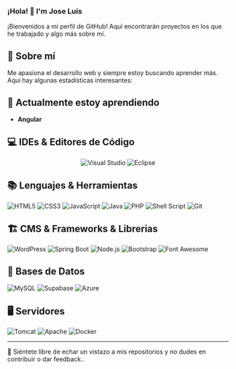 
<!--
**jolujuan/jolujuan** is a ✨ _special_ ✨ repository because its `README.md` (this file) appears on your GitHub profile.

Here are some ideas to get you started:

- 🔭 I’m currently working on ...
- 🌱 I’m currently learning ...
- 👯 I’m looking to collaborate on ...
- 🤔 I’m looking for help with ...
- 💬 Ask me about ...
- 📫 How to reach me: ...
- 😄 Pronouns: ...
- ⚡ Fun fact: ...
-->

### ¡Hola! 👋 I'm Jose Luis

¡Bienvenidos a mi perfil de GitHub! Aquí encontrarán proyectos en los que he trabajado y algo más sobre mí.

## 🚀 Sobre mí
Me apasiona el desarrollo web y siempre estoy buscando aprender más. Aquí hay algunas estadísticas interesantes:

## 🌱 Actualmente estoy aprendiendo
- **Angular**

## 💻 IDEs & Editores de Código
<p align="center">
  <img alt="Visual Studio" src="https://img.shields.io/badge/-Visual_Studio-%235C2D91?style=flat-square&logo=visual-studio&logoColor=white">
  <img alt="Eclipse" src="https://img.shields.io/badge/-Eclipse-%232C2255?style=flat-square&logo=eclipse-ide&logoColor=white">
</p>


## 📚 Lenguajes & Herramientas
![HTML5](https://img.shields.io/badge/-HTML5-%23E34F26?style=flat-square&logo=html5&logoColor=white) ![CSS3](https://img.shields.io/badge/-CSS3-%231572B6?style=flat-square&logo=css3) ![JavaScript](https://img.shields.io/badge/-JavaScript-%23F7DF1E?style=flat-square&logo=javascript&logoColor=black) ![Java](https://img.shields.io/badge/-Java-%23007396?style=flat-square&logo=java) ![PHP](https://img.shields.io/badge/-PHP-%23777BB4?style=flat-square&logo=php) ![Shell Script](https://img.shields.io/badge/-Shell_Script-%2391A3B0?style=flat-square&logo=gnu-bash&logoColor=white) ![Git](https://img.shields.io/badge/-Git-%23F05032?style=flat-square&logo=git&logoColor=white)

## 🏗️ CMS & Frameworks & Librerias
![WordPress](https://img.shields.io/badge/-WordPress-%2321759B?style=flat-square&logo=wordpress&logoColor=white) ![Spring Boot](https://img.shields.io/badge/-Spring_Boot-%236DB33F?style=flat-square&logo=spring-boot) ![Node.js](https://img.shields.io/badge/-Node.js-%23339933?style=flat-square&logo=node.js&logoColor=white) ![Bootstrap](https://img.shields.io/badge/-Bootstrap-%237952B3?style=flat-square&logo=bootstrap&logoColor=white) ![Font Awesome](https://img.shields.io/badge/-Font_Awesome-%23339AF0?style=flat-square&logo=font-awesome&logoColor=white)


## 💾 Bases de Datos
![MySQL](https://img.shields.io/badge/-MySQL-%234479A1?style=flat-square&logo=mysql&logoColor=white) ![Supabase](https://img.shields.io/badge/-Supabase-%2330AEF9?style=flat-square&logo=supabase&logoColor=white) ![Azure](https://img.shields.io/badge/-Azure-%230072C6?style=flat-square&logo=microsoftazure&logoColor=white)

## 🖥️ Servidores
![Tomcat](https://img.shields.io/badge/-Tomcat-%23F8DC75?style=flat-square&logo=apache-tomcat&logoColor=black) ![Apache](https://img.shields.io/badge/-Apache-%23D22128?style=flat-square&logo=apache&logoColor=white) ![Docker](https://img.shields.io/badge/-Docker-%232496ED?style=flat-square&logo=docker&logoColor=white)

---

👀 Siéntete libre de echar un vistazo a mis repositorios y no dudes en contribuir o dar feedback.. <!-- y conectarte conmigo en [LinkedIn](https://www.linkedin.com/in/[TuPerfilDeLinkedIn]). -->

